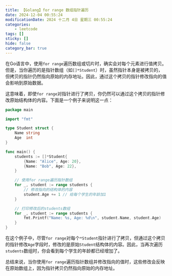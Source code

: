 ```yaml
---
title: 【Golang】for range 数组指针遍历
date: 2024-12-04 00:55:24
modificationDate: 2024 十二月 4日 星期三 00:55:24
categories: 
	- leetcode
tags: []
sticky: []
hide: false
category_bar: true
---
```


在Go语言中，使用`for range`遍历数组或切片时，确实会对每个元素进行值拷贝。但是，当你遍历的是指针数组（如`[]*Student`）时，虽然指针本身是被拷贝的，但拷贝的指针仍然指向原始的内存地址。因此，通过这个拷贝的指针修改指向的值会影响到原始数据。

这意味着，即使`for range`对指针进行了拷贝，你仍然可以通过这个拷贝的指针修改原始结构体的内容。下面是一个例子来说明这一点：

```go
package main

import "fmt"

type Student struct {
    Name string
    Age  int
}

func main() {
    students := []*Student{
        {Name: "Alice", Age: 20},
        {Name: "Bob", Age: 22},
    }

    // 使用for range遍历指针数组
    for _, student := range students {
        // 修改指向的结构体的内容
        student.Age += 1 // 给每个学生的年龄加1
    }

    // 打印修改后的students数组
    for _, student := range students {
        fmt.Printf("Name: %s, Age: %d\n", student.Name, student.Age)
    }
}
```

在这个例子中，尽管`for range`对每个`*Student`指针进行了拷贝，但通过这个拷贝的指针修改`Age`字段时，修改的是原始`Student`结构体的内容。因此，当再次遍历`students`数组时，你会看到每个学生的年龄都已经增加了。

总结来说，当你使用`for range`遍历指针数组并修改指向的值时，这些修改会反映在原始数组上，因为指针拷贝仍然指向原始的内存地址。
